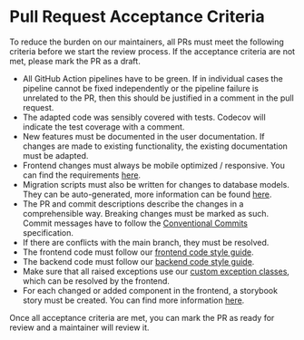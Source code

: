 <!--
 ~ SPDX-FileCopyrightText: Copyright DB InfraGO AG and contributors
 ~ SPDX-License-Identifier: Apache-2.0
 -->

# Pull Request Acceptance Criteria

To reduce the burden on our maintainers, all PRs must meet the following
criteria before we start the review process. If the acceptance criteria are not
met, please mark the PR as a draft.

- All GitHub Action pipelines have to be green. If in individual cases the
  pipeline cannot be fixed independently or the pipeline failure is unrelated
  to the PR, then this should be justified in a comment in the pull request.
- The adapted code was sensibly covered with tests. Codecov will indicate the
  test coverage with a comment.
- New features must be documented in the user documentation. If changes are
  made to existing functionality, the existing documentation must be adapted.
- Frontend changes must always be mobile optimized / responsive. You can find
  the requirements [here](./frontend/responsive-design/mobile-view.md).
- Migration scripts must also be written for changes to database models. They
  can be auto-generated, more information can be found
  [here](./backend/database-migration.md).
- The PR and commit descriptions describe the changes in a comprehensible way.
  Breaking changes must be marked as such. Commit messages have to follow the
  [Conventional Commits](https://www.conventionalcommits.org/en/v1.0.0/#specification)
  specification.
- If there are conflicts with the main branch, they must be resolved.
- The frontend code must follow our
  [frontend code style guide](./frontend/code-style.md).
- The backend code must follow our
  [backend code style guide](./backend/code-style.md).
- Make sure that all raised exceptions use our
  [custom exception classes](./backend/exception.md), which can be resolved by
  the frontend.
- For each changed or added component in the frontend, a storybook story must
  be created. You can find more information [here](./frontend/storybook.md).

Once all acceptance criteria are met, you can mark the PR as ready for review
and a maintainer will review it.
